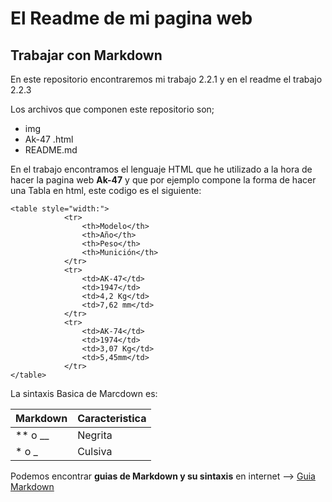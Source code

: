 # El Readme de mi pagina web

## Trabajar con Markdown

En este repositorio encontraremos mi trabajo 2.2.1 y en el readme el trabajo 2.2.3

Los archivos que componen este repositorio son;
- img
- Ak-47 .html	
- README.md



En el trabajo encontramos el lenguaje HTML que he utilizado a la hora de hacer la pagina web **Ak-47** y que por ejemplo compone la forma de hacer una Tabla en html, este codigo es el siguiente:


```
<table style="width:">
			<tr>
				<th>Modelo</th>
				<th>Año</th> 
				<th>Peso</th>
				<th>Munición</th>
			</tr>
			<tr>
				<td>AK-47</td>
				<td>1947</td> 
				<td>4,2 Kg</td>
				<td>7,62 mm</td>
			</tr>
			<tr>
				<td>AK-74</td>
				<td>1974</td> 
				<td>3,07 Kg</td>
				<td>5,45mm</td>
			</tr>
</table>
```

La sintaxis Basica de Marcdown es:

| Markdown | Caracteristica|
| ---------- | ---------- |
| ** o __   | Negrita   |
| * o _  | Culsiva   |

Podemos encontrar **guias de Markdown y su sintaxis** en internet -->
[Guia Markdown][nombre de tu referencia]

[nombre de tu referencia]:https://markdown.es/sintaxis-markdown/#links
	


